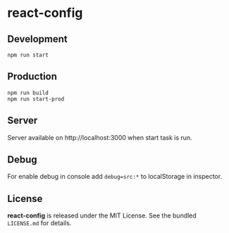 # react-config

## Development
```
npm run start
```

## Production
```
npm run build
npm run start-prod
```

## Server
Server available on http://localhost:3000 when start task is run.

## Debug
For enable debug in console add `debug=src:*` to localStorage in inspector.

## License
**react-config** is released under the MIT License. See the bundled `LICENSE.md` for details.
